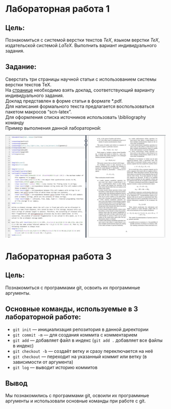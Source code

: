 # Лабораторная работа 1

## Цель:

  Познакомиться с системой верстки текстов *TeX*, языком верстки *TeX*, издательской системой *LaTeX*. Выполнить вариант индивидуального задания.

## Задание:

  Сверстать три страницы научной статьи с использованием системы верстки текстов TeX.  
На [странице](https://proc.ostis.net/proc/Proceedings%20OSTIS-2024.pdf) необходимо взять доклад, соответствующий варианту индивидуального задания.  
Доклад представлен в форме статьи в формате *.pdf.  
  Для написания формального текста предлагается воспользоваться пакетом макросов “scn-latex”.   
Для оформления списка источников использовать \bibliography команду  
Пример выполнения данной лабораторной:

![labs1 text](https://github.com/dekada314/RPIIS/blob/patch-1/labs/screens/lab1_text)

# Лабораторная работа 3

## Цель:

  Познакомиться с программами git, освоить их программные аргументы.


## Основные команды, используемые в 3 лабораторной работе:

* `git init` — инициализация репозитория в данной директории
* `git commit -m` — для создания коммита с комментарием
* `git add` — добавляет файл в индекс (`git add .` добавляет все файлы в индекс)
* `git checkout -b` — создаёт ветку и сразу переключается на неё
* `git checkout` — переходит на указанный коммит или ветку (в зависимости от аргумента)
* `git log` — выводит историю коммитов


## Вывод

Мы познакомились с программами git, освоили их программные аргументы и использовали основные команды при работе с git.

